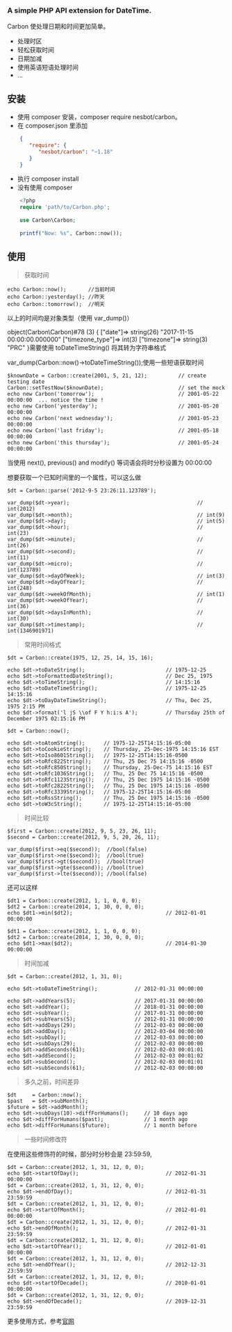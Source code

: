 ### A simple PHP API extension for DateTime.

Carbon 使处理日期和时间更加简单。

* 处理时区
* 轻松获取时间
* 日期加减
* 使用英语短语处理时间
* ...

## 安装

* 使用 composer 安装，composer require nesbot/carbon。
* 在 composer.json 里添加
```json
    {
       "require": {
          "nesbot/carbon": "~1.18"
       }
    }
```
* 执行 composer install
* 没有使用 composer
```php
    <?php
    require 'path/to/Carbon.php';
    
    use Carbon\Carbon;
    
    printf("Now: %s", Carbon::now());
```
## 使用

> 获取时间

    echo Carbon::now();       //当前时间
    echo Carbon::yesterday(); //昨天
    echo Carbon::tomorrow();  //明天

以上的时间均是对象类型（使用 var_dump()）

object(Carbon\Carbon)#78 (3) { ["date"]=> string(26) "2017-11-15 00:00:00.000000" ["timezone_type"]=> int(3) ["timezone"]=> string(3) "PRC" }需要使用 toDateTimeString() 将其转为字符串格式

var_dump(Carbon::now()->toDateTimeString());使用一些短语获取时间

    $knownDate = Carbon::create(2001, 5, 21, 12);          // create testing date
    Carbon::setTestNow($knownDate);                        // set the mock
    echo new Carbon('tomorrow');                           // 2001-05-22 00:00:00  ... notice the time !
    echo new Carbon('yesterday');                          // 2001-05-20 00:00:00
    echo new Carbon('next wednesday');                     // 2001-05-23 00:00:00
    echo new Carbon('last friday');                        // 2001-05-18 00:00:00
    echo new Carbon('this thursday');                      // 2001-05-24 00:00:00

当使用 next(), previous() and modify() 等词语会将时分秒设置为 00:00:00

想要获取一个已知时间里的一个属性，可以这么做

    $dt = Carbon::parse('2012-9-5 23:26:11.123789');
    
    var_dump($dt->year);                                         // int(2012)
    var_dump($dt->month);                                        // int(9)
    var_dump($dt->day);                                          // int(5)
    var_dump($dt->hour);                                         // int(23)
    var_dump($dt->minute);                                       // int(26)
    var_dump($dt->second);                                       // int(11)
    var_dump($dt->micro);                                        // int(123789)
    var_dump($dt->dayOfWeek);                                    // int(3)
    var_dump($dt->dayOfYear);                                    // int(248)
    var_dump($dt->weekOfMonth);                                  // int(1)
    var_dump($dt->weekOfYear);                                   // int(36)
    var_dump($dt->daysInMonth);                                  // int(30)
    var_dump($dt->timestamp);                                    // int(1346901971)

> 常用时间格式

    $dt = Carbon::create(1975, 12, 25, 14, 15, 16);
    
    echo $dt->toDateString();                          // 1975-12-25
    echo $dt->toFormattedDateString();                 // Dec 25, 1975
    echo $dt->toTimeString();                          // 14:15:16
    echo $dt->toDateTimeString();                      // 1975-12-25 14:15:16
    echo $dt->toDayDateTimeString();                   // Thu, Dec 25, 1975 2:15 PM
    echo $dt->format('l jS \\of F Y h:i:s A');         // Thursday 25th of December 1975 02:15:16 PM

    $dt = Carbon::now();
    
    echo $dt->toAtomString();      // 1975-12-25T14:15:16-05:00
    echo $dt->toCookieString();    // Thursday, 25-Dec-1975 14:15:16 EST
    echo $dt->toIso8601String();   // 1975-12-25T14:15:16-0500
    echo $dt->toRfc822String();    // Thu, 25 Dec 75 14:15:16 -0500
    echo $dt->toRfc850String();    // Thursday, 25-Dec-75 14:15:16 EST
    echo $dt->toRfc1036String();   // Thu, 25 Dec 75 14:15:16 -0500
    echo $dt->toRfc1123String();   // Thu, 25 Dec 1975 14:15:16 -0500
    echo $dt->toRfc2822String();   // Thu, 25 Dec 1975 14:15:16 -0500
    echo $dt->toRfc3339String();   // 1975-12-25T14:15:16-05:00
    echo $dt->toRssString();       // Thu, 25 Dec 1975 14:15:16 -0500
    echo $dt->toW3cString();       // 1975-12-25T14:15:16-05:00

> 时间比较

    $first = Carbon::create(2012, 9, 5, 23, 26, 11);
    $second = Carbon::create(2012, 9, 5, 20, 26, 11);
    
    var_dump($first->eq($second));  //bool(false) 
    var_dump($first->ne($second));  //bool(true)
    var_dump($first->gt($second));  //bool(true)
    var_dump($first->gte($second)); //bool(true)
    var_dump($first->lte($second)); //bool(false)

还可以这样

    $dt1 = Carbon::create(2012, 1, 1, 0, 0, 0);
    $dt2 = Carbon::create(2014, 1, 30, 0, 0, 0);
    echo $dt1->min($dt2);                              // 2012-01-01 00:00:00
    
    $dt1 = Carbon::create(2012, 1, 1, 0, 0, 0);
    $dt2 = Carbon::create(2014, 1, 30, 0, 0, 0);
    echo $dt1->max($dt2);                              // 2014-01-30 00:00:00

> 时间加减

    $dt = Carbon::create(2012, 1, 31, 0);
    
    echo $dt->toDateTimeString();            // 2012-01-31 00:00:00
    
    echo $dt->addYears(5);                   // 2017-01-31 00:00:00
    echo $dt->addYear();                     // 2018-01-31 00:00:00
    echo $dt->subYear();                     // 2017-01-31 00:00:00
    echo $dt->subYears(5);                   // 2012-01-31 00:00:00
    echo $dt->addDays(29);                   // 2012-03-03 00:00:00
    echo $dt->addDay();                      // 2012-03-04 00:00:00
    echo $dt->subDay();                      // 2012-03-03 00:00:00
    echo $dt->subDays(29);                   // 2012-02-03 00:00:00
    echo $dt->addSeconds(61);                // 2012-02-03 00:01:01
    echo $dt->addSecond();                   // 2012-02-03 00:01:02
    echo $dt->subSecond();                   // 2012-02-03 00:01:01
    echo $dt->subSeconds(61);                // 2012-02-03 00:00:00

> 多久之前，时间差异

    $dt     = Carbon::now();
    $past   = $dt->subMonth();
    $future = $dt->addMonth();
    echo $dt->subDays(10)->diffForHumans();     // 10 days ago
    echo $dt->diffForHumans($past);             // 1 month ago
    echo $dt->diffForHumans($future);           // 1 month before

> 一些时间修改符

在使用这些修饰符的时候，部分时分秒会是 23:59:59,

    $dt = Carbon::create(2012, 1, 31, 12, 0, 0);
    echo $dt->startOfDay();                            // 2012-01-31 00:00:00
    $dt = Carbon::create(2012, 1, 31, 12, 0, 0);
    echo $dt->endOfDay();                              // 2012-01-31 23:59:59
    $dt = Carbon::create(2012, 1, 31, 12, 0, 0);
    echo $dt->startOfMonth();                          // 2012-01-01 00:00:00
    $dt = Carbon::create(2012, 1, 31, 12, 0, 0);
    echo $dt->endOfMonth();                            // 2012-01-31 23:59:59
    $dt = Carbon::create(2012, 1, 31, 12, 0, 0);
    echo $dt->startOfYear();                           // 2012-01-01 00:00:00
    $dt = Carbon::create(2012, 1, 31, 12, 0, 0);
    echo $dt->endOfYear();                             // 2012-12-31 23:59:59
    $dt = Carbon::create(2012, 1, 31, 12, 0, 0);
    echo $dt->startOfDecade();                         // 2010-01-01 00:00:00
    $dt = Carbon::create(2012, 1, 31, 12, 0, 0);
    echo $dt->endOfDecade();                           // 2019-12-31 23:59:59

更多使用方式，参考[官网][0]

[0]: http://carbon.nesbot.com/